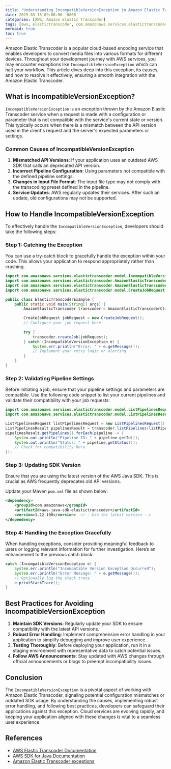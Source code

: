 ```yaml
---
title: "Understanding IncompatibleVersionException in Amazon Elastic Transcoder"
date: 2025-03-15 09:00:00 -0000
categories: [AWS, Amazon Elastic Transcoder]
tags: [aws, elastictranscoder, com.amazonaws.services.elastictranscoder.model]
mermaid: true
toc: true
---
```



Amazon Elastic Transcoder is a popular cloud-based encoding service that enables developers to convert media files into various formats for different devices. Throughout your development journey with AWS services, you may encounter exceptions like `IncompatibleVersionException` which can halt your workflow. This article dives deep into this exception, its causes, and how to resolve it effectively, ensuring a smooth integration with the Amazon Elastic Transcoder.

## What is IncompatibleVersionException?

`IncompatibleVersionException` is an exception thrown by the Amazon Elastic Transcoder service when a request is made with a configuration or parameter that is not compatible with the service's current state or version. This typically occurs when there is a mismatch between the API version used in the client's request and the server's expected parameters or settings.

### Common Causes of IncompatibleVersionException

1. **Mismatched API Versions**: If your application uses an outdated AWS SDK that calls an deprecated API version.
2. **Incorrect Pipeline Configuration**: Using parameters not compatible with the defined pipeline settings.
3. **Changes in Input File Format**: The input file type may not comply with the transcoding preset defined in the pipeline.
4. **Service Updates**: AWS regularly updates their services. After such an update, old configurations may not be supported.
  
## How to Handle IncompatibleVersionException

To effectively handle the `IncompatibleVersionException`, developers should take the following steps:

### Step 1: Catching the Exception

You can use a try-catch block to gracefully handle the exception within your code. This allows your application to respond appropriately rather than crashing.

```java
import com.amazonaws.services.elastictranscoder.model.IncompatibleVersionException;
import com.amazonaws.services.elastictranscoder.AmazonElasticTranscoder;
import com.amazonaws.services.elastictranscoder.AmazonElasticTranscoderClientBuilder;
import com.amazonaws.services.elastictranscoder.model.CreateJobRequest;

public class ElasticTranscoderExample {
    public static void main(String[] args) {
        AmazonElasticTranscoder transcoder = AmazonElasticTranscoderClientBuilder.standard().build();

        CreateJobRequest jobRequest = new CreateJobRequest();
        // Configure your job request here
        
        try {
            transcoder.createJob(jobRequest);
        } catch (IncompatibleVersionException e) {
            System.err.println("Error: " + e.getMessage());
            // Implement your retry logic or alerting
        }
    }
}
```

### Step 2: Validating Pipeline Settings

Before initiating a job, ensure that your pipeline settings and parameters are compatible. Use the following code snippet to list your current pipelines and validate their compatibility with your job requests:

```java
import com.amazonaws.services.elastictranscoder.model.ListPipelinesRequest;
import com.amazonaws.services.elastictranscoder.model.ListPipelinesResult;

ListPipelinesRequest listPipelinesRequest = new ListPipelinesRequest();
ListPipelinesResult pipelinesResult = transcoder.listPipelines(listPipelinesRequest);
pipelinesResult.getPipelines().forEach(pipeline -> {
    System.out.println("Pipeline ID: " + pipeline.getId());
    System.out.println("Status: " + pipeline.getStatus());
    // Check for compatibility here
});
```

### Step 3: Updating SDK Version

Ensure that you are using the latest version of the AWS Java SDK. This is crucial as AWS frequently deprecates old API versions.

Update your Maven `pom.xml` file as shown below:

```xml
<dependency>
    <groupId>com.amazonaws</groupId>
    <artifactId>aws-java-sdk-elastictranscoder</artifactId>
    <version>1.12.100</version>  <!-- Use the latest version -->
</dependency>
```

### Step 4: Handling the Exception Gracefully

When handling exceptions, consider providing meaningful feedback to users or logging relevant information for further investigation. Here’s an enhancement to the previous catch block:

```java
catch (IncompatibleVersionException e) {
    System.err.println("Incompatible Version Exception Occurred");
    System.err.println("Error Message: " + e.getMessage());
    // Optionally log the stack trace
    e.printStackTrace();
}
```

## Best Practices for Avoiding IncompatibleVersionException

1. **Maintain SDK Versions**: Regularly update your SDK to ensure compatibility with the latest API versions.
2. **Robust Error Handling**: Implement comprehensive error handling in your application to simplify debugging and improve user experience.
3. **Testing Thoroughly**: Before deploying your application, run it in a staging environment with representative data to catch potential issues.
4. **Follow AWS Announcements**: Stay updated with AWS changes through official announcements or blogs to preempt incompatibility issues.

## Conclusion

The `IncompatibleVersionException` is a pivotal aspect of working with Amazon Elastic Transcoder, signaling potential configuration mismatches or outdated SDK usage. By understanding the causes, implementing robust error handling, and following best practices, developers can safeguard their applications against this exception. Cloud services are evolving rapidly, and keeping your application aligned with these changes is vital to a seamless user experience.

## References

- [AWS Elastic Transcoder Documentation](https://docs.aws.amazon.com/elastictranscoder/latest/developerguide/what-is.html)
- [AWS SDK for Java Documentation](https://docs.aws.amazon.com/sdk-for-java/latest/developer-guide/home.html)
- [Amazon Elastic Transcoder exceptions](https://docs.aws.amazon.com/elastictranscoder/latest/developerguide/elastic-transcoder-exceptions.html)